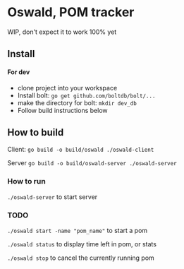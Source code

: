 Oswald, POM tracker
===================

WIP, don't expect it to work 100% yet

## Install
#### For dev
- clone project into your workspace
- Install bolt: ```go get github.com/boltdb/bolt/...```
- make the directory for bolt: ```mkdir dev_db```
- Follow build instructions below

## How to build
Client: ```go build -o build/oswald ./oswald-client```

Server ```go build -o build/oswald-server ./oswald-server```

### How to run
```./oswald-server``` to start server

### TODO

```./oswald start -name "pom_name"``` to start a pom

```./oswald status``` to display time left in pom, or stats

```./oswald stop``` to cancel the currently running pom

